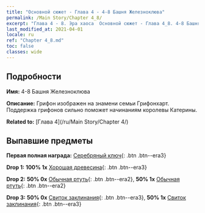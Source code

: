 ```yaml
---
title: "Основной сюжет - Глава 4 - 4-8 Башня Железноклюва"
permalink: /Main Story/Chapter 4_8/
excerpt: "Глава 4 - 8. Эра хаоса  Основной сюжет - Глава 4_8. 4-8 Башня Железноклюва"
last_modified_at: 2021-04-01
locale: ru
ref: "Chapter 4_8.md"
toc: false
classes: wide
---
```


## Подробности

 **Имя:** 4-8 Башня Железноклюва

 **Описание:** Грифон изображен на знамени семьи Грифонхарт. Поддержка грифонов сильно поможет начинаниям королевы Катерины.

 **Related to:** [Глава 4](/ru/Main Story/Chapter 4/)

## Выпавшие предметы

 **Первая полная награда:** [Серебряный ключ](/ru/Items/con_693/){: .btn .btn--era3}

 **Drop 1:** **100% 1x** [Хорошая древесина](/ru/Items/mat_13/){: .btn .btn--era3}

 **Drop 2:** **50% 0x** [Обычная ртуть](/ru/Items/mat_8/){: .btn .btn--era2}, **50% 1x** [Обычная ртуть](/ru/Items/mat_8/){: .btn .btn--era2}

 **Drop 3:** **50% 0x** [Свиток заклинания](/ru/Items/con_694/){: .btn .btn--era3}, **50% 1x** [Свиток заклинания](/ru/Items/con_694/){: .btn .btn--era3}

